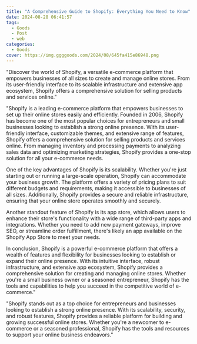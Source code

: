 ```yaml
---
title: "A Comprehensive Guide to Shopify: Everything You Need to Know"
date: 2024-08-28 06:41:57
tags:
  - Goods
  - Post
  - web
categories:
  - Goods
cover: https://img.ggggoods.com/2024/08/645fa415e86948.png
---
```


"Discover the world of Shopify, a versatile e-commerce platform that empowers businesses of all sizes to create and manage online stores. From its user-friendly interface to its scalable infrastructure and extensive app ecosystem, Shopify offers a comprehensive solution for selling products and services online."

"Shopify is a leading e-commerce platform that empowers businesses to set up their online stores easily and efficiently. Founded in 2006, Shopify has become one of the most popular choices for entrepreneurs and small businesses looking to establish a strong online presence. With its user-friendly interface, customizable themes, and extensive range of features, Shopify offers a comprehensive solution for selling products and services online. From managing inventory and processing payments to analyzing sales data and optimizing marketing strategies, Shopify provides a one-stop solution for all your e-commerce needs.

One of the key advantages of Shopify is its scalability. Whether you're just starting out or running a large-scale operation, Shopify can accommodate your business growth. The platform offers a variety of pricing plans to suit different budgets and requirements, making it accessible to businesses of all sizes. Additionally, Shopify provides a secure and reliable infrastructure, ensuring that your online store operates smoothly and securely.

Another standout feature of Shopify is its app store, which allows users to enhance their store's functionality with a wide range of third-party apps and integrations. Whether you need to add new payment gateways, improve SEO, or streamline order fulfillment, there's likely an app available on the Shopify App Store to meet your needs.

In conclusion, Shopify is a powerful e-commerce platform that offers a wealth of features and flexibility for businesses looking to establish or expand their online presence. With its intuitive interface, robust infrastructure, and extensive app ecosystem, Shopify provides a comprehensive solution for creating and managing online stores. Whether you're a small business owner or a seasoned entrepreneur, Shopify has the tools and capabilities to help you succeed in the competitive world of e-commerce."

"Shopify stands out as a top choice for entrepreneurs and businesses looking to establish a strong online presence. With its scalability, security, and robust features, Shopify provides a reliable platform for building and growing successful online stores. Whether you're a newcomer to e-commerce or a seasoned professional, Shopify has the tools and resources to support your online business endeavors."
